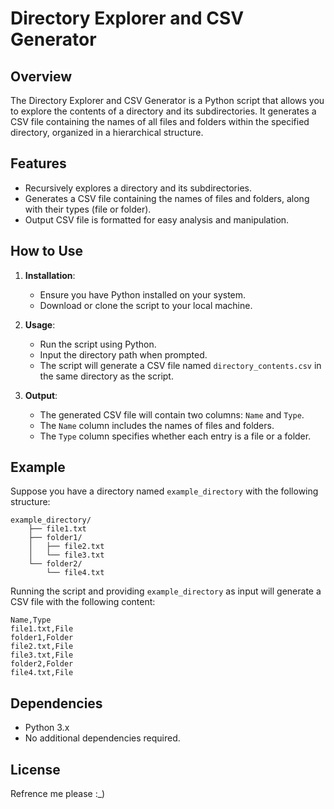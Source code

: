 

# Directory Explorer and CSV Generator

## Overview
The Directory Explorer and CSV Generator is a Python script that allows you to explore the contents of a directory and its subdirectories. It generates a CSV file containing the names of all files and folders within the specified directory, organized in a hierarchical structure.

## Features
- Recursively explores a directory and its subdirectories.
- Generates a CSV file containing the names of files and folders, along with their types (file or folder).
- Output CSV file is formatted for easy analysis and manipulation.

## How to Use
1. **Installation**: 
   - Ensure you have Python installed on your system.
   - Download or clone the script to your local machine.

2. **Usage**:
   - Run the script using Python.
   - Input the directory path when prompted.
   - The script will generate a CSV file named `directory_contents.csv` in the same directory as the script.

3. **Output**:
   - The generated CSV file will contain two columns: `Name` and `Type`.
   - The `Name` column includes the names of files and folders.
   - The `Type` column specifies whether each entry is a file or a folder.

## Example
Suppose you have a directory named `example_directory` with the following structure:
```
example_directory/
    ├── file1.txt
    ├── folder1/
    │   ├── file2.txt
    │   └── file3.txt
    └── folder2/
        └── file4.txt
```

Running the script and providing `example_directory` as input will generate a CSV file with the following content:
```
Name,Type
file1.txt,File
folder1,Folder
file2.txt,File
file3.txt,File
folder2,Folder
file4.txt,File
```

## Dependencies
- Python 3.x
- No additional dependencies required.

## License
Refrence me please :_)